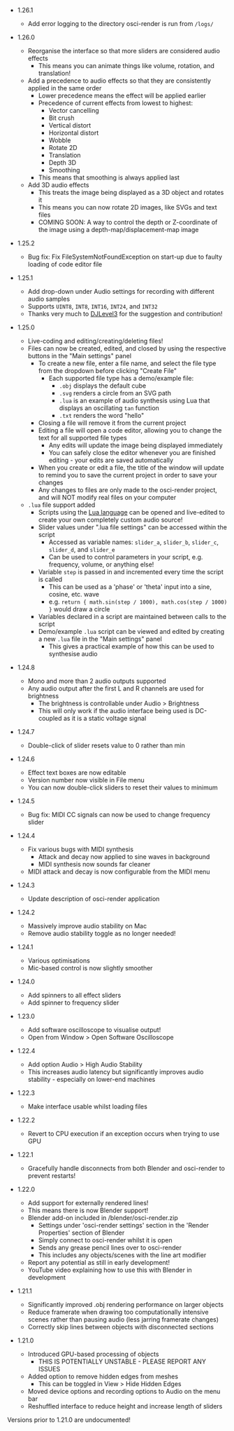- 1.26.1
  - Add error logging to the directory osci-render is run from `/logs/`


- 1.26.0
  - Reorganise the interface so that more sliders are considered audio effects
    - This means you can animate things like volume, rotation, and translation!
  - Add a precedence to audio effects so that they are consistently applied in the same order
    - Lower precedence means the effect will be applied earlier
    - Precedence of current effects from lowest to highest:
      - Vector cancelling
      - Bit crush
      - Vertical distort
      - Horizontal distort
      - Wobble
      - Rotate 2D
      - Translation
      - Depth 3D
      - Smoothing
    - This means that smoothing is always applied last
  - Add 3D audio effects
    - This treats the image being displayed as a 3D object and rotates it
    - This means you can now rotate 2D images, like SVGs and text files
    - COMING SOON: A way to control the depth or Z-coordinate of the image using a depth-map/displacement-map image


- 1.25.2
  - Bug fix: Fix FileSystemNotFoundException on start-up due to faulty loading of code editor file


- 1.25.1
  - Add drop-down under Audio settings for recording with different audio samples
  - Supports `UINT8`, `INT8`, `INT16`, `INT24`, and `INT32`
  - Thanks very much to [DJLevel3](https://github.com/DJLevel3) for the suggestion and contribution!


- 1.25.0
  - Live-coding and editing/creating/deleting files!
  - Files can now be created, edited, and closed by using the respective buttons in the "Main settings" panel
    - To create a new file, enter a file name, and select the file type from the dropdown before clicking "Create File"
      - Each supported file type has a demo/example file:
        - `.obj` displays the default cube
        - `.svg` renders a circle from an SVG path
        - `.lua` is an example of audio synthesis using Lua that displays an oscillating `tan` function
        - `.txt` renders the word "hello"
    - Closing a file will remove it from the current project
    - Editing a file will open a code editor, allowing you to change the text for all supported file types
      - Any edits will update the image being displayed immediately
      - You can safely close the editor whenever you are finished editing - your edits are saved automatically
    - When you create or edit a file, the title of the window will update to remind you to save the current project in order to save your changes
    - Any changes to files are only made to the osci-render project, and will NOT modify real files on your computer
  - `.lua` file support added
    - Scripts using the [Lua language](https://www.lua.org/) can be opened and live-edited to create your own completely custom audio source!
    - Slider values under ".lua file settings" can be accessed within the script
      - Accessed as variable names: `slider_a`, `slider_b`, `slider_c`, `slider_d`, and `slider_e`
      - Can be used to control parameters in your script, e.g. frequency, volume, or anything else!
    - Variable `step` is passed in and incremented every time the script is called
      - This can be used as a 'phase' or 'theta' input into a sine, cosine, etc. wave
      - e.g. `return { math.sin(step / 1000), math.cos(step / 1000) }` would draw a circle
    - Variables declared in a script are maintained between calls to the script
    - Demo/example `.lua` script can be viewed and edited by creating a new `.lua` file in the "Main settings" panel
      - This gives a practical example of how this can be used to synthesise audio


- 1.24.8
  - Mono and more than 2 audio outputs supported
  - Any audio output after the first L and R channels are used for brightness
    - The brightness is controllable under Audio > Brightness
    - This will only work if the audio interface being used is DC-coupled as it is a static voltage signal


- 1.24.7
  - Double-click of slider resets value to 0 rather than min


- 1.24.6
  - Effect text boxes are now editable
  - Version number now visible in File menu
  - You can now double-click sliders to reset their values to minimum


- 1.24.5
  - Bug fix: MIDI CC signals can now be used to change frequency slider


- 1.24.4
  - Fix various bugs with MIDI synthesis
    - Attack and decay now applied to sine waves in background
    - MIDI synthesis now sounds far cleaner
  - MIDI attack and decay is now configurable from the MIDI menu


- 1.24.3
  - Update description of osci-render application


- 1.24.2
  - Massively improve audio stability on Mac
  - Remove audio stability toggle as no longer needed!


- 1.24.1
  - Various optimisations
  - Mic-based control is now slightly smoother


- 1.24.0
  - Add spinners to all effect sliders
  - Add spinner to frequency slider


- 1.23.0
  - Add software oscilloscope to visualise output!
  - Open from Window > Open Software Oscilloscope


- 1.22.4
  - Add option Audio > High Audio Stability
  - This increases audio latency but significantly improves audio stability - especially on lower-end machines


- 1.22.3
  - Make interface usable whilst loading files


- 1.22.2
  - Revert to CPU execution if an exception occurs when trying to use GPU


- 1.22.1
  - Gracefully handle disconnects from both Blender and osci-render to prevent restarts!


- 1.22.0
  - Add support for externally rendered lines!
  - This means there is now Blender support!
  - Blender add-on included in /blender/osci-render.zip
    - Settings under 'osci-render settings' section in the 'Render Properties' section of Blender
    - Simply connect to osci-render whilst it is open
    - Sends any grease pencil lines over to osci-render
    - This includes any objects/scenes with the line art modifier
  - Report any potential as still in early development!
  - YouTube video explaining how to use this with Blender in development


- 1.21.1
  - Significantly improved .obj rendering performance on larger objects
  - Reduce framerate when drawing too computationally intensive scenes rather than pausing audio (less jarring framerate changes)
  - Correctly skip lines between objects with disconnected sections


- 1.21.0
  - Introduced GPU-based processing of objects
    - THIS IS POTENTIALLY UNSTABLE - PLEASE REPORT ANY ISSUES
  - Added option to remove hidden edges from meshes
    - This can be toggled in View > Hide Hidden Edges
  - Moved device options and recording options to Audio on the menu bar
  - Reshuffled interface to reduce height and increase length of sliders

Versions prior to 1.21.0 are undocumented!